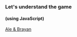 ### Let's understand the game 
#### (using JavaScript)

<a href="https://xthecapx.github.io/quantum-react-js/#/chsh" target="_href" class="btn btn-secondary btn-lg text-light">Ale &amp; Brayan</a>

<!-- 1. Ale and Brayan need to figure out how to beat the Referee.
2. The Referee will ask a one-bit question, such as 0 or 1.
3. These are the winning conditions

| x, y | win | lose | 
|---|---|---|
| (0, 0) | a === b | a !== b |
| (0, 1) | a === b | a !== b |
| (1, 0) | a === b | a !== b |
| (1, 1) | a !== b | a === b | -->